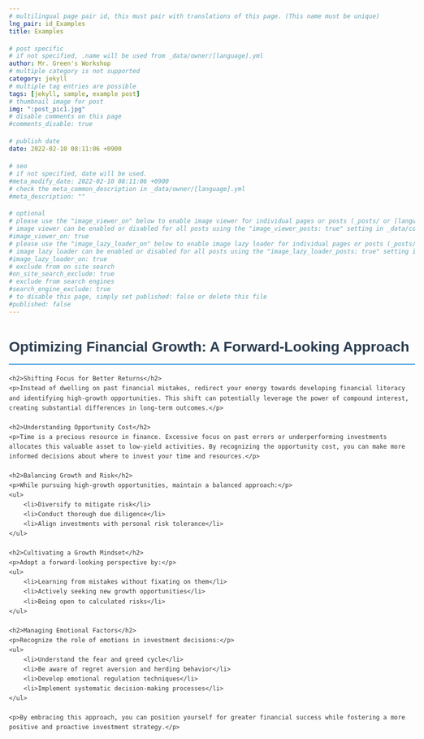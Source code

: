 ```yaml
---
# multilingual page pair id, this must pair with translations of this page. (This name must be unique)
lng_pair: id_Examples
title: Examples

# post specific
# if not specified, .name will be used from _data/owner/[language].yml
author: Mr. Green's Workshop
# multiple category is not supported
category: jekyll
# multiple tag entries are possible
tags: [jekyll, sample, example post]
# thumbnail image for post
img: ":post_pic1.jpg"
# disable comments on this page
#comments_disable: true

# publish date
date: 2022-02-10 08:11:06 +0900

# seo
# if not specified, date will be used.
#meta_modify_date: 2022-02-10 08:11:06 +0900
# check the meta_common_description in _data/owner/[language].yml
#meta_description: ""

# optional
# please use the "image_viewer_on" below to enable image viewer for individual pages or posts (_posts/ or [language]/_posts folders).
# image viewer can be enabled or disabled for all posts using the "image_viewer_posts: true" setting in _data/conf/main.yml.
#image_viewer_on: true
# please use the "image_lazy_loader_on" below to enable image lazy loader for individual pages or posts (_posts/ or [language]/_posts folders).
# image lazy loader can be enabled or disabled for all posts using the "image_lazy_loader_posts: true" setting in _data/conf/main.yml.
#image_lazy_loader_on: true
# exclude from on site search
#on_site_search_exclude: true
# exclude from search engines
#search_engine_exclude: true
# to disable this page, simply set published: false or delete this file
#published: false
---
```



<!DOCTYPE html>
<html lang="en">
<head>
    <meta charset="UTF-8">
    <meta name="viewport" content="width=device-width, initial-scale=1.0">
    <title>Optimizing Financial Growth: A Forward-Looking Approach</title>
    <style>
        body {
            font-family: Arial, sans-serif;
            line-height: 1.6;
            color: #333;
            max-width: 800px;
            margin: 0 auto;
            padding: 20px;
        }
        h1 {
            color: #2c3e50;
            border-bottom: 2px solid #3498db;
            padding-bottom: 10px;
        }
        h2 {
            color: #2980b9;
        }
        ul {
            padding-left: 20px;
        }
    </style>
</head>
<body>
    <h1>Optimizing Financial Growth: A Forward-Looking Approach</h1>

    <h2>Shifting Focus for Better Returns</h2>
    <p>Instead of dwelling on past financial mistakes, redirect your energy towards developing financial literacy and identifying high-growth opportunities. This shift can potentially leverage the power of compound interest, creating substantial differences in long-term outcomes.</p>

    <h2>Understanding Opportunity Cost</h2>
    <p>Time is a precious resource in finance. Excessive focus on past errors or underperforming investments allocates this valuable asset to low-yield activities. By recognizing the opportunity cost, you can make more informed decisions about where to invest your time and resources.</p>

    <h2>Balancing Growth and Risk</h2>
    <p>While pursuing high-growth opportunities, maintain a balanced approach:</p>
    <ul>
        <li>Diversify to mitigate risk</li>
        <li>Conduct thorough due diligence</li>
        <li>Align investments with personal risk tolerance</li>
    </ul>

    <h2>Cultivating a Growth Mindset</h2>
    <p>Adopt a forward-looking perspective by:</p>
    <ul>
        <li>Learning from mistakes without fixating on them</li>
        <li>Actively seeking new growth opportunities</li>
        <li>Being open to calculated risks</li>
    </ul>

    <h2>Managing Emotional Factors</h2>
    <p>Recognize the role of emotions in investment decisions:</p>
    <ul>
        <li>Understand the fear and greed cycle</li>
        <li>Be aware of regret aversion and herding behavior</li>
        <li>Develop emotional regulation techniques</li>
        <li>Implement systematic decision-making processes</li>
    </ul>

    <p>By embracing this approach, you can position yourself for greater financial success while fostering a more positive and proactive investment strategy.</p>
</body>
</html>
